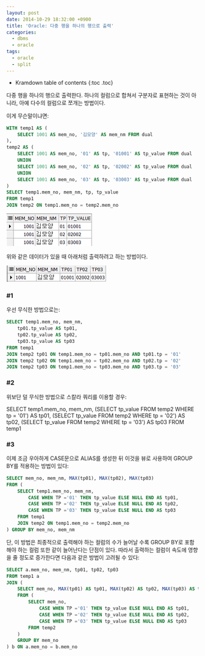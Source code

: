 ```yaml
---
layout: post
date: 2014-10-29 18:32:00 +0900
title: 'Oracle: 다중 행을 하나의 행으로 출력'
categories:
  - dbms
  - oracle
tags:
  - oracle
  - split
---
```


* Kramdown table of contents
{:toc .toc}

다중 행을 하나의 행으로 출력한다. 하나의 컬럼으로 합쳐서 구분자로 표현하는 것이 아니라, 아예 다수의 컬럼으로 쪼개는 방법이다.

이게 무슨말이냐면:

```sql
WITH temp1 AS (
    SELECT 1001 AS mem_no, '김모양' AS mem_nm FROM dual
),
temp2 AS (
    SELECT 1001 AS mem_no, '01' AS tp, '01001' AS tp_value FROM dual
    UNION
    SELECT 1001 AS mem_no, '02' AS tp, '02002' AS tp_value FROM dual
    UNION
    SELECT 1001 AS mem_no, '03' AS tp, '03003' AS tp_value FROM dual
)
SELECT temp1.mem_no, mem_nm, tp, tp_value
FROM temp1
JOIN temp2 ON temp1.mem_no = temp2.mem_no
```

![](/images/oracle-concat-and-split-1.png)

위와 같은 데이터가 있을 때 아래처럼 출력하려고 하는 방법이다.

![](/images/oracle-concat-and-split-2.png)

### #1

우선 무식한 방법으로는:

```sql
SELECT temp1.mem_no, mem_nm,
    tp01.tp_value AS tp01,
    tp02.tp_value AS tp02,
    tp03.tp_value AS tp03
FROM temp1
JOIN temp2 tp01 ON temp1.mem_no = tp01.mem_no AND tp01.tp = '01'
JOIN temp2 tp02 ON temp1.mem_no = tp02.mem_no AND tp02.tp = '02'
JOIN temp2 tp03 ON temp1.mem_no = tp03.mem_no AND tp03.tp = '03'
```

### #2

위보단 덜 무식한 방법으로 스칼라 쿼리를 이용할 경우:

SELECT temp1.mem_no, mem_nm,
    (SELECT tp_value FROM temp2 WHERE tp = '01') AS tp01,
    (SELECT tp_value FROM temp2 WHERE tp = '02') AS tp02,
    (SELECT tp_value FROM temp2 WHERE tp = '03') AS tp03
FROM temp1


### #3

이제 조금 우아하게 CASE문으로 ALIAS를 생성한 뒤 이것을 뷰로 사용하여 GROUP BY를 적용하는 방법이 있다:

```sql
SELECT mem_no, mem_nm, MAX(tp01), MAX(tp02), MAX(tp03)
FROM (
    SELECT temp1.mem_no, mem_nm,
        CASE WHEN TP ='01' THEN tp_value ELSE NULL END AS tp01,
        CASE WHEN TP ='02' THEN tp_value ELSE NULL END AS tp02,
        CASE WHEN TP ='03' THEN tp_value ELSE NULL END AS tp03
    FROM temp1
    JOIN temp2 ON temp1.mem_no = temp2.mem_no
) GROUP BY mem_no, mem_nm
```

단, 이 방법은 최종적으로 출력해야 하는 컬럼의 수가 늘어날 수록 GROUP BY로 포함해야 하는 컬럼 또한 같이 늘어난다는 단점이 있다. 따라서 출력하는 컬럼이 속도에 영향을 줄 정도로 증가한다면 다음과 같은 방법이 고려될 수 있다:

```sql
SELECT a.mem_no, mem_nm, tp01, tp02, tp03
FROM temp1 a
JOIN (
    SELECT mem_no, MAX(tp01) AS tp01, MAX(tp02) AS tp02, MAX(tp03) AS tp03
    FROM (
        SELECT mem_no,
            CASE WHEN TP ='01' THEN tp_value ELSE NULL END AS tp01,
            CASE WHEN TP ='02' THEN tp_value ELSE NULL END AS tp02,
            CASE WHEN TP ='03' THEN tp_value ELSE NULL END AS tp03
        FROM temp2
    )
    GROUP BY mem_no
) b ON a.mem_no = b.mem_no
```

